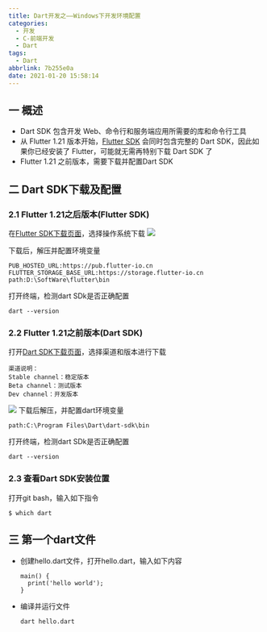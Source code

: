 ```yaml
---
title: Dart开发之——Windows下开发环境配置
categories:
  - 开发
  - C-前端开发
  - Dart
tags:
  - Dart
abbrlink: 7b255e0a
date: 2021-01-20 15:58:14
---
```

## 一 概述

* Dart SDK 包含开发 Web、命令行和服务端应用所需要的库和命令行工具
* 从 Flutter 1.21 版本开始，[Flutter SDK](https://flutter.cn/docs/get-started/install) 会同时包含完整的 Dart SDK，因此如果你已经安装了 Flutter，可能就无需再特别下载 Dart SDK 了
* Flutter 1.21 之前版本，需要下载并配置Dart SDK

<!--more-->

## 二 Dart SDK下载及配置

### 2.1 Flutter 1.21之后版本(Flutter SDK)

在[Flutter SDK下载页面][21]，选择操作系统下载
![][1]

下载后，解压并配置环境变量

```
PUB_HOSTED_URL:https://pub.flutter-io.cn
FLUTTER_STORAGE_BASE_URL:https://storage.flutter-io.cn
path:D:\SoftWare\flutter\bin
```

打开终端，检测dart SDk是否正确配置

```
dart --version
```

### 2.2  Flutter 1.21之前版本(Dart SDK)

打开[Dart SDK下载页面][22]，选择渠道和版本进行下载

```
渠道说明：
Stable channel：稳定版本
Beta channel：测试版本
Dev channel：开发版本
```
![][2]
下载后解压，并配置dart环境变量

```
path:C:\Program Files\Dart\dart-sdk\bin
```

打开终端，检测dart SDk是否正确配置

```
dart --version
```

### 2.3 查看Dart SDK安装位置

打开git bash，输入如下指令

```
$ which dart
```

## 三 第一个dart文件

* 创建hello.dart文件，打开hello.dart，输入如下内容

  ```
  main() {
    print('hello world');
  }
  ```

* 编译并运行文件

  ```
  dart hello.dart
  ```


[1]:https://cdn.jsdelivr.net/gh/PGzxc/CDN@master/blog-dart/dart-flutter-page-download.png
[2]:https://cdn.jsdelivr.net/gh/PGzxc/CDN@master/blog-dart/dart-stable-channel-select.png

[21]:https://flutter.cn/docs/get-started/install
[22]:https://dart.cn/tools/sdk/archive